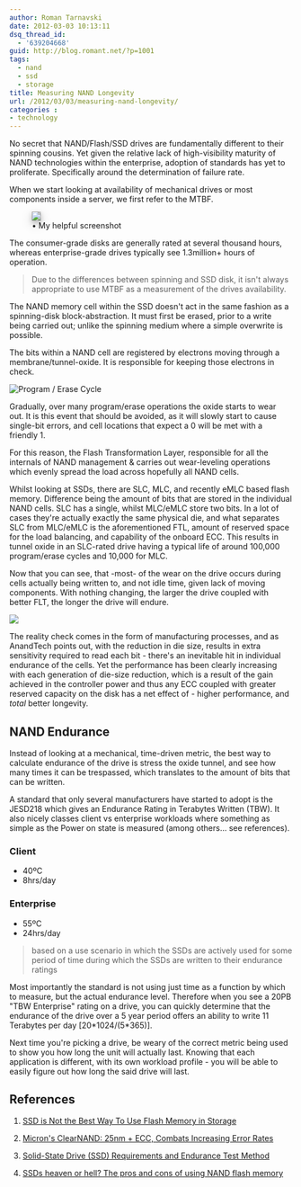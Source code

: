 ```yaml
---
author: Roman Tarnavski
date: 2012-03-03 10:13:11
dsq_thread_id:
  - '639204668'
guid: http://blog.romant.net/?p=1001
tags:
  - nand
  - ssd
  - storage
title: Measuring NAND Longevity
url: /2012/03/03/measuring-nand-longevity/
categories : 
- technology
---
```


No secret that NAND/Flash/SSD drives are fundamentally different to their spinning cousins. Yet given the relative lack of high-visibility maturity of NAND technologies within the enterprise, adoption of standards has yet to proliferate. Specifically around the determination of failure rate.

When we start looking at availability of mechanical drives or most components inside a server, we first refer to the MTBF.

<figure>
  <img style="background-color: silver; box-shadow: 0 4px 8px 0 rgba(0, 0, 0, 0.2), 0 6px 20px 0 rgba(0, 0, 0, 0.19);" src="/images/2012/03/6e8c6ffd43a244835fb4c9b6a58d10c2.png">
  <figcaption>• My helpful screenshot</figcaption>
</figure>

The consumer-grade disks are generally rated at several thousand hours, whereas enterprise-grade drives typically see 1.3million+ hours of operation.

> Due to the differences between spinning and SSD disk, it isn't always appropriate to use MTBF as a measurement of the drives availability.

The NAND memory cell within the SSD doesn't act in the same fashion as a spinning-disk block-abstraction. It must first be erased, prior to a write being carried out; unlike the spinning medium where a simple overwrite is possible.

The bits within a NAND cell are registered by electrons moving through a membrane/tunnel-oxide. It is responsible for keeping those electrons in check.

![Program / Erase Cycle](/images/2012/03/floating-oxide.png)

Gradually, over many program/erase operations the oxide starts to wear out. It is this event that should be avoided, as it will slowly start to cause single-bit errors, and cell locations that expect a 0 will be met with a friendly 1.

For this reason, the Flash Transformation Layer, responsible for all the internals of NAND management & carries out wear-leveling operations which evenly spread the load across hopefully all NAND cells.

Whilst looking at SSDs, there are SLC, MLC, and recently eMLC based flash memory. Difference being the amount of bits that are stored in the individual NAND cells. SLC has a single, whilst MLC/eMLC store two bits. In a lot of cases they're actually exactly the same physical die, and what separates SLC from MLC/eMLC is the aforementioned FTL, amount of reserved space for the load balancing, and capability of the onboard ECC. This results in tunnel oxide in an SLC-rated drive having a typical life of around 100,000 program/erase cycles and 10,000 for MLC.

Now that you can see, that -most- of the wear on the drive occurs during cells actually being written to, and not idle time, given lack of moving components. With nothing changing, the larger the drive coupled with better FLT, the longer the drive will endure.

![](/images/2012/03/endurance-size.png)

The reality check comes in the form of manufacturing processes, and as AnandTech points out, with the reduction in die size, results in extra sensitivity required to read each bit - there's an inevitable hit in individual endurance of the cells. Yet the performance has been clearly increasing with each generation of die-size reduction, which is a result of the gain achieved in the controller power and thus any ECC coupled with greater reserved capacity on the disk has a net effect of - higher performance, and _total_ better longevity.

## NAND Endurance

Instead of looking at a mechanical, time-driven metric, the best way to calculate endurance of the drive is stress the oxide tunnel, and see how many times it can be trespassed, which translates to the amount of bits that can be written.

A standard that only several manufacturers have started to adopt is the JESD218 which gives an Endurance Rating in Terabytes Written (TBW). It also nicely classes client vs enterprise workloads where something as simple as the Power on state is measured (among others… see references).

### Client

  * 40ºC
  * 8hrs/day

### Enterprise

  * 55ºC
  * 24hrs/day

> based on a use scenario in which the SSDs are actively used for some period of time during which the SSDs are written to their endurance ratings

Most importantly the standard is not using just time as a function by which to measure, but the actual endurance level. Therefore when you see a 20PB "TBW Enterprise" rating on a drive, you can quickly determine that the endurance of the drive over a 5 year period offers an ability to write 11 Terabytes per day [20\*1024/(5\*365)].

Next time you're picking a drive, be weary of the correct metric being used to show you how long the unit will actually last. Knowing that each application is different, with its own workload profile - you will be able to easily figure out how long the said drive will last.

## References

1. [SSD is Not the Best Way To Use Flash Memory in Storage](http://storagecommunity.org/blogs/stephenfoskett/archive/2011/11/22/ssd-is-not-the-best-way-to-use-flash-memory-in-storage.aspx)
  
1. [Micron's ClearNAND: 25nm + ECC, Combats Increasing Error Rates](http://www.anandtech.com/show/4043/micron-announces-clearnand-25nm-with-ecc)
  
1. [Solid-State Drive (SSD) Requirements and Endurance Test Method](www.jedec.org/sites/default/files/docs/JESD218.pdf)
  
1. [SSDs heaven or hell? The pros and cons of using NAND flash memory](https://tech.ebu.ch/docs/techreview/trev_2011-Q3_ssd_poijes.pdf)
